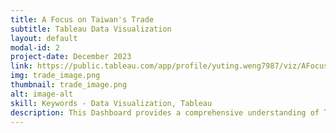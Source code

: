 ```yaml
---
title: A Focus on Taiwan's Trade
subtitle: Tableau Data Visualization
layout: default
modal-id: 2
project-date: December 2023
link: https://public.tableau.com/app/profile/yuting.weng7987/viz/AFocusonTaiwansTrade/DatavizProject
img: trade_image.png
thumbnail: trade_image.png
alt: image-alt
skill: Keywords - Data Visualization, Tableau
description: This Dashboard provides a comprehensive understanding of Taiwan's economic and trade landscape.
---
```

